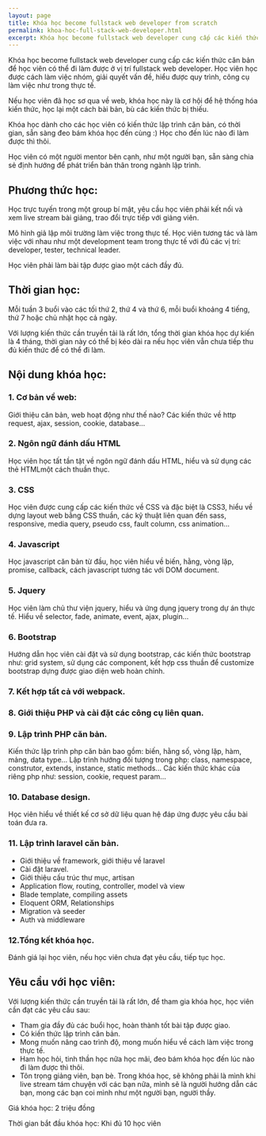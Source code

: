 ```yaml
---
layout: page
title: Khóa học become fullstack web developer from scratch
permalink: khoa-hoc-full-stack-web-developer.html
excerpt: Khóa học become fullstack web developer cung cấp các kiến thức căn bản để học viên có thể đi làm được ở vị trí fullstack web developer. Học viên học được cách làm việc nhóm, giải quyết vấn đề, hiểu được quy trình, công cụ làm việc như trong thực tế.
---
```


Khóa học become fullstack web developer cung cấp các kiến thức căn bản để học viên có thể đi làm được ở vị trí fullstack web developer. Học viên học được cách làm việc nhóm, giải quyết vấn đề, hiểu được quy trình, công cụ làm việc như trong thực tế.

Nếu học viên đã học sơ qua về web, khóa học này là cơ hội để hệ thống hóa kiến thức, học lại một cách bài bản, bù các kiến thức bị thiếu.

Khóa học dành cho các học viên có kiến thức lập trình căn bản, có thời gian, sẵn sàng đeo bám khóa học đến cùng :) Học cho đến lúc nào đi làm được thì thôi.

Học viên có một người mentor bên cạnh, như một người bạn, sẵn sàng chia sẻ định hướng để phát triển bản thân trong ngành lập trình.

## Phương thức học:

Học trực tuyến trong một group bí mật, yêu cầu học viên phải kết nối và xem live stream bài giảng, trao đổi trực tiếp với giảng viên.

Mô hình giả lập môi trường làm việc trong thực tế. Học viên tương tác và làm việc với nhau như một development team trong thực tế với đủ các vị trí: developer, tester, technical leader.

Học viên phải làm bài tập được giao một cách đầy đủ.

## Thời gian học:

Mỗi tuần 3 buổi vào các tối thứ 2, thứ 4 và thứ 6, mỗi buổi khoảng 4 tiếng, thứ 7 hoặc chủ nhật học cả ngày.

Với lượng kiến thức cần truyền tải là rất lớn, tổng thời gian khóa học dự kiến là 4 tháng, thời gian này có thể bị kéo dài ra nếu học viên vẫn chưa tiếp thu đủ kiến thức để có thể đi làm.

## Nội dung khóa học:

### 1. Cơ bản về web:

Giới thiệu căn bản, web hoạt động như thế nào? Các kiến thức về http request, ajax, session, cookie, database…

### 2. Ngôn ngữ đánh dấu HTML

Học viên học tất tần tật về ngôn ngữ đánh dấu HTML, hiểu và sử dụng các thẻ HTMLmột cách thuần thục.

### 3. CSS

Học viên được cung cấp các kiến thức về CSS và đặc biệt là CSS3, hiểu về dựng layout web bằng CSS thuần, các kỹ thuật liên quan đến sass, responsive, media query, pseudo css, fault column, css animation…

### 4. Javascript

Học javascript căn bản từ đầu, học viên hiểu về biến, hằng, vòng lặp, promise, callback, cách javascript tương tác với DOM document.

### 5. Jquery
Học viên làm chủ thư viện jquery, hiểu và ứng dụng jquery trong dự án thực tế. Hiểu về selector, fade, animate, event, ajax, plugin…

### 6. Bootstrap

Hướng dẫn học viên cài đặt và sử dụng bootstrap, các kiến thức bootstrap như: grid system, sử dụng các component, kết hợp css thuần để customize bootstrap dựng được giao diện web hoàn chỉnh.

### 7. Kết hợp tất cả với webpack.

### 8. Giới thiệu PHP và cài đặt các công cụ liên quan.

### 9. Lập trình PHP căn bản.

Kiến thức lập trình php căn bản bao gồm: biến, hằng số, vòng lặp, hàm, mảng, data type…
Lập trình hướng đối tượng trong php: class, namespace, construtor, extends, instance, static methods...
Các kiến thức khác của riêng php như: session, cookie, request param...

### 10. Database design.
Học viên hiểu về thiết kế cơ sở dữ liệu quan hệ đáp ứng được yêu cầu bài toán đưa ra.

### 11. Lập trình laravel căn bản.

- Giới thiệu về framework, giới thiệu về laravel
- Cài đặt laravel.
- Giới thiệu cấu trúc thư mục, artisan
- Application flow, routing, controller, model và view
- Blade template, compiling assets
- Eloquent ORM, Relationships
- Migration và seeder
- Auth và middleware

### 12.Tổng kết khóa học.

Đánh giá lại học viên, nếu học viên chưa đạt yêu cầu, tiếp tục học.

## Yêu cầu với học viên:

Với lượng kiến thức cần truyền tải là rất lớn, để tham gia khóa học, học viên cần đạt các yêu cầu sau:

- Tham gia đầy đủ các buổi học, hoàn thành tốt bài tập được giao.
- Có kiến thức lập trình căn bản.
- Mong muốn nâng cao trình độ, mong muốn hiểu về cách làm việc trong thực tế.
- Ham học hỏi, tinh thần học nữa học mãi, đeo bám khóa học đến lúc nào đi làm được thì thôi.
- Tôn trọng giảng viên, bạn bè. Trong khóa học, sẽ không phải là mình khi live stream tám chuyện với các bạn nữa, mình sẽ là người hướng dẫn các bạn, mong các bạn coi mình như một người bạn, người thầy.

Giá khóa học: 2 triệu đồng

Thời gian bắt đầu khóa học: Khi đủ 10 học viên

